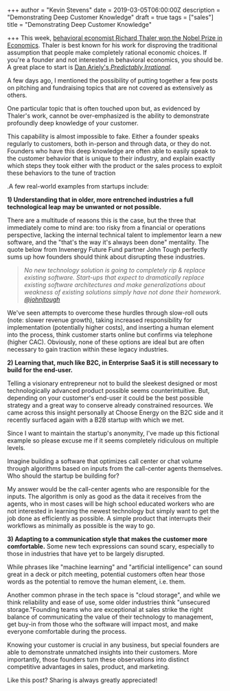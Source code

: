 +++
author = "Kevin Stevens"
date = 2019-03-05T06:00:00Z
description = "Demonstrating Deep Customer Knowledge"
draft = true
tags = ["sales"]
title = "Demonstrating Deep Customer Knowledge"

+++
This week, [behavioral economist Richard Thaler won the Nobel Prize in Economics](https://www.forbes.com/sites/frankarmstrong/2017/10/13/richard-thaler-a-giant-in-economics-awarded-the-nobel-prize/#453693383a10). Thaler is best known for his work for disproving the traditional assumption that people make completely rational economic choices. If you're a founder and not interested in behavioral economics, you should be. A great place to start is [Dan Ariely's _Predictably Irrational_](https://www.amazon.com/Predictably-Irrational-Revised-Expanded-Decisions/dp/0061353248).

A few days ago, I mentioned the possibility of putting together a few posts on pitching and fundraising topics that are not covered as extensively as others.

One particular topic that is often touched upon but, as evidenced by Thaler's work, cannot be over-emphasized is the ability to demonstrate profoundly deep knowledge of your customer.

This capability is almost impossible to fake. Either a founder speaks regularly to customers, both in-person and through data, or they do not. Founders who have this deep knowledge are often able to easily speak to the customer behavior that is unique to their industry, and explain exactly which steps they took either with the product or the sales process to exploit these behaviors to the tune of traction

.A few real-world examples from startups include:

**1) Understanding that in older, more entrenched industries a full technological leap may be unwanted or not possible.** 

There are a multitude of reasons this is the case, but the three that immediately come to mind are: too risky from a financial or operations perspective, lacking the internal technical talent to implementor learn a new software, and the "that's the way it's always been done" mentality. The quote below from Invenergy Future Fund partner John Tough perfectly sums up how founders should think about disrupting these industries.

> _No new technology solution is going to completely rip & replace existing software. Start-ups that expect to dramatically replace existing software architectures and make generalizations about weakness of existing solutions simply have not done their homework._ [_@johnjtough_](https://twitter.com/JohnJTough)

We've seen attempts to overcome these hurdles through slow-roll outs (note: slower revenue growth), taking increased responsibility for implementation (potentially higher costs), and inserting a human element into the process, think customer starts online but confirms via telephone (higher CAC). Obviously, none of these options are ideal but are often necessary to gain traction within these legacy industries.

**2) Learning that, much like B2C, in Enterprise SaaS it is still necessary to build for the end-user.** 

Telling a visionary entrepreneur not to build the sleekest designed or most technologically advanced product possible seems counterintuitive. But, depending on your customer's end-user it could be the best possible strategy and a great way to conserve already constrained resources. We came across this insight personally at Choose Energy on the B2C side and it recently surfaced again with a B2B startup with which we met.

Since I want to maintain the startup's anonymity, I've made up this fictional example so please excuse me if it seems completely ridiculous on multiple levels.

Imagine building a software that optimizes call center or chat volume through algorithms based on inputs from the call-center agents themselves. Who should the startup be building for?

My answer would be the call-center agents who are responsible for the inputs. The algorithm is only as good as the data it receives from the agents, who in most cases will be high school educated workers who are not interested in learning the newest technology but simply want to get the job done as efficiently as possible. A simple product that interrupts their workflows as minimally as possible is the way to go.

**3) Adapting to a communication style that makes the customer more comfortable.** Some new tech expressions can sound scary, especially to those in industries that have yet to be largely disrupted.

While phrases like "machine learning" and "artificial intelligence" can sound great in a deck or pitch meeting, potential customers often hear those words as the potential to remove the human element, i.e. them.

Another common phrase in the tech space is "cloud storage", and while we think reliability and ease of use, some older industries think "unsecured storage."Founding teams who are exceptional at sales strike the right balance of communicating the value of their technology to management, get buy-in from those who the software will impact most, and make everyone comfortable during the process.

Knowing your customer is crucial in any business, but special founders are able to demonstrate unmatched insights into their customers. More importantly, those founders turn these observations into distinct competitive advantages in sales, product, and marketing.

Like this post? Sharing is always greatly appreciated!